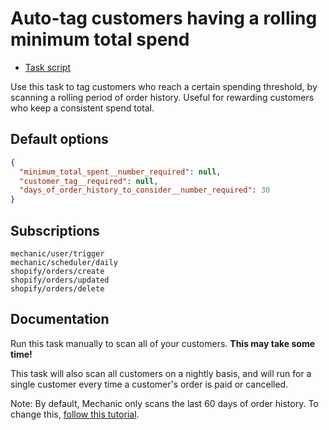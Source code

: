 # Auto-tag customers having a rolling minimum total spend

* [Task script](./script.liquid)

Use this task to tag customers who reach a certain spending threshold, by scanning a rolling period of order history. Useful for rewarding customers who keep a consistent spend total.

## Default options

```json
{
  "minimum_total_spent__number_required": null,
  "customer_tag__required": null,
  "days_of_order_history_to_consider__number_required": 30
}
```

## Subscriptions

```liquid
mechanic/user/trigger
mechanic/scheduler/daily
shopify/orders/create
shopify/orders/updated
shopify/orders/delete
```

## Documentation

Run this task manually to scan all of your customers. **This may take some time!**

This task will also scan all customers on a nightly basis, and will run for a single customer every time a customer's order is paid or cancelled.

Note: By default, Mechanic only scans the last 60 days of order history. To change this, [follow this tutorial](https://help.usemechanic.com/tutorials/enabling-read_all_orders).